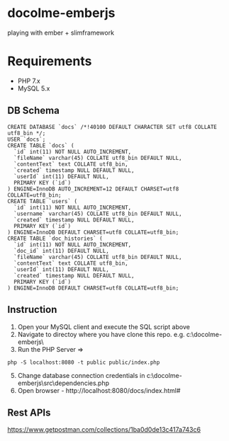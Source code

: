 # docolme-emberjs
playing with ember + slimframework

# Requirements
* PHP 7.x
* MySQL 5.x

## DB Schema
```
CREATE DATABASE `docs` /*!40100 DEFAULT CHARACTER SET utf8 COLLATE utf8_bin */;
USER `docs`;
CREATE TABLE `docs` (
  `id` int(11) NOT NULL AUTO_INCREMENT,
  `fileName` varchar(45) COLLATE utf8_bin DEFAULT NULL,
  `contentText` text COLLATE utf8_bin,
  `created` timestamp NULL DEFAULT NULL,
  `userId` int(11) DEFAULT NULL,
  PRIMARY KEY (`id`)
) ENGINE=InnoDB AUTO_INCREMENT=12 DEFAULT CHARSET=utf8 COLLATE=utf8_bin;
CREATE TABLE `users` (
  `id` int(11) NOT NULL AUTO_INCREMENT,
  `username` varchar(45) COLLATE utf8_bin DEFAULT NULL,
  `created` timestamp NULL DEFAULT NULL,
  PRIMARY KEY (`id`)
) ENGINE=InnoDB DEFAULT CHARSET=utf8 COLLATE=utf8_bin;
CREATE TABLE `doc_histories` (
  `id` int(11) NOT NULL AUTO_INCREMENT,
  `doc_id` int(11) DEFAULT NULL,
  `fileName` varchar(45) COLLATE utf8_bin DEFAULT NULL,
  `contentText` text COLLATE utf8_bin,
  `userId` int(11) DEFAULT NULL,
  `created` timestamp NULL DEFAULT NULL,
  PRIMARY KEY (`id`)
) ENGINE=InnoDB DEFAULT CHARSET=utf8 COLLATE=utf8_bin;
```
## Instruction
1. Open your MySQL client and execute the SQL script above
2. Navigate to directoy where you have clone this repo. e.g.  c:\docolme-emberjs\
3. Run the PHP Server => 
```
php -S localhost:8080 -t public public/index.php
```
5. Change database connection credentials in c:\docolme-emberjs\src\dependencies.php
4. Open browser - http://localhost:8080/docs/index.html# 

## Rest APIs
https://www.getpostman.com/collections/1ba0d0de13c417a743c6
